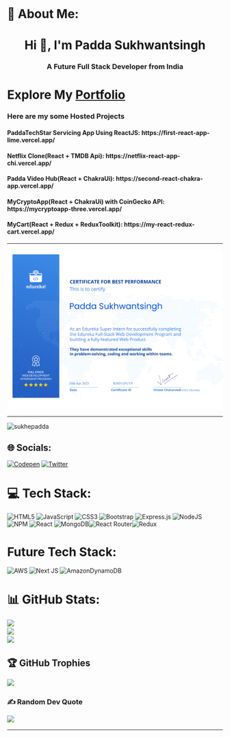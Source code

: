# 💫 About Me:
<h1 align="center">Hi 👋, I'm Padda Sukhwantsingh</h1>
<h3 align="center">A Future Full Stack Developer from India</h3>

<h1>Explore My <a href="https://mypersonalportfolio-epqvcr9ww-sukhepadda.vercel.app/" target="blank">Portfolio</a></h1>


<h3>Here are my some Hosted Projects</h3>
<h4>PaddaTechStar Servicing App Using ReactJS: https://first-react-app-lime.vercel.app/  </h5>

<h4>Netflix Clone(React + TMDB Api): https://netflix-react-app-chi.vercel.app/  </h6>

<h4>Padda Video Hub(React + ChakraUi): https://second-react-chakra-app.vercel.app/ </h6>

<h4>MyCryptoApp(React + ChakraUi) with CoinGecko API: https://mycryptoapp-three.vercel.app/ </h6>

<h4>MyCart(React + Redux + ReduxToolkit): https://my-react-redux-cart.vercel.app/ </h6>

---

<img src="https://github.com/sukhepadda/sukhepadda/blob/main/myedurekacertificate-pdf.png" alt="My Certificate" />

---

<p align="left"> <img src="https://komarev.com/ghpvc/?username=sukhepadda&label=Profile%20views&color=0e75b6&style=flat" alt="sukhepadda" /> </p>

## 🌐 Socials:
[![Codepen](https://img.shields.io/badge/Codepen-%23E4405F.svg?logo=Codepen&logoColor=white)](https://codepen.io/sukhepadda)
[![Twitter](https://img.shields.io/badge/Twitter-%23E4405F.svg?logo=Twitter&logoColor=white)](https://twitter.com/psukhwantsingh)


# 💻 Tech Stack:
![HTML5](https://img.shields.io/badge/html5-%23E34F26.svg?style=plastic&logo=html5&logoColor=white) ![JavaScript](https://img.shields.io/badge/javascript-%23323330.svg?style=plastic&logo=javascript&logoColor=%23F7DF1E) ![CSS3](https://img.shields.io/badge/css3-%231572B6.svg?style=plastic&logo=css3&logoColor=white) ![Bootstrap](https://img.shields.io/badge/bootstrap-%23563D7C.svg?style=plastic&logo=bootstrap&logoColor=white) ![Express.js](https://img.shields.io/badge/express.js-%23404d59.svg?style=plastic&logo=express&logoColor=%2361DAFB) ![NodeJS](https://img.shields.io/badge/node.js-6DA55F?style=plastic&logo=node.js&logoColor=white)  ![NPM](https://img.shields.io/badge/NPM-%23000000.svg?style=plastic&logo=npm&logoColor=white) ![React](https://img.shields.io/badge/react-%2320232a.svg?style=plastic&logo=react&logoColor=%2361DAFB)  ![MongoDB](https://img.shields.io/badge/MongoDB-%234ea94b.svg?style=plastic&logo=mongodb&logoColor=white)![React Router](https://img.shields.io/badge/React_Router-CA4245?style=plastic&logo=react-router&logoColor=white)![Redux](https://img.shields.io/badge/redux-%23593d88.svg?style=plastic&logo=redux&logoColor=white)
 
 # Future Tech Stack:
 
![AWS](https://img.shields.io/badge/AWS-%23FF9900.svg?style=plastic&logo=amazon-aws&logoColor=white)
![Next JS](https://img.shields.io/badge/Next-black?style=plastic&logo=next.js&logoColor=white)
![AmazonDynamoDB](https://img.shields.io/badge/Amazon%20DynamoDB-4053D6?style=plastic&logo=Amazon%20DynamoDB&logoColor=white) 


# 📊 GitHub Stats:
![](https://github-readme-stats.vercel.app/api?username=sukhepadda&theme=gotham&hide_border=false&include_all_commits=true&count_private=true)<br/>
![](https://github-readme-streak-stats.herokuapp.com/?user=sukhepadda&theme=gotham&hide_border=false)<br/>
![](https://github-readme-stats.vercel.app/api/top-langs/?username=sukhepadda&theme=gotham&hide_border=false&include_all_commits=true&count_private=true&layout=compact)

## 🏆 GitHub Trophies
![](https://github-profile-trophy.vercel.app/?username=sukhepadda&theme=radical&no-frame=false&no-bg=true&margin-w=4)

### ✍️ Random Dev Quote
![](https://quotes-github-readme.vercel.app/api?type=vetical&theme=radical)

---


